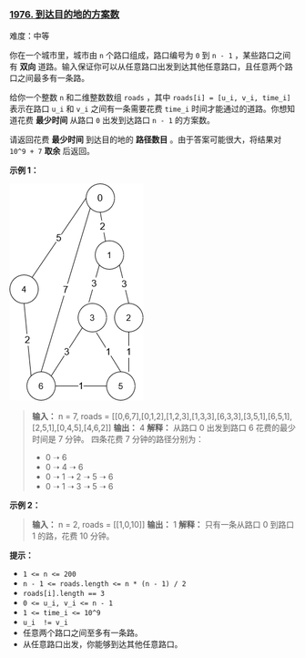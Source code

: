 ### [1976\. 到达目的地的方案数](https://leetcode.cn/problems/number-of-ways-to-arrive-at-destination/)

难度：中等

你在一个城市里，城市由 `n` 个路口组成，路口编号为 `0` 到 `n - 1` ，某些路口之间有 **双向** 道路。输入保证你可以从任意路口出发到达其他任意路口，且任意两个路口之间最多有一条路。

给你一个整数 `n` 和二维整数数组 `roads` ，其中 `roads[i] = [u_i, v_i, time_i]` 表示在路口 `u_i` 和 `v_i` 之间有一条需要花费 `time_i` 时间才能通过的道路。你想知道花费 **最少时间** 从路口 `0` 出发到达路口 `n - 1` 的方案数。

请返回花费 **最少时间** 到达目的地的 **路径数目** 。由于答案可能很大，将结果对 `10^9 + 7` **取余** 后返回。

**示例 1：**

![](./assets/img/Question1976.png)

> **输入：** n = 7, roads = \[[0,6,7],[0,1,2],[1,2,3],[1,3,3],[6,3,3],[3,5,1],[6,5,1],[2,5,1],[0,4,5],[4,6,2]]
> **输出：** 4
> **解释：** 从路口 0 出发到路口 6 花费的最少时间是 7 分钟。
> 四条花费 7 分钟的路径分别为：
>  
> - 0 ➝ 6
> - 0 ➝ 4 ➝ 6
> - 0 ➝ 1 ➝ 2 ➝ 5 ➝ 6
> - 0 ➝ 1 ➝ 3 ➝ 5 ➝ 6

**示例 2：**

> **输入：** n = 2, roads = \[[1,0,10]]
> **输出：** 1
> **解释：** 只有一条从路口 0 到路口 1 的路，花费 10 分钟。

**提示：**

- `1 <= n <= 200`
- `n - 1 <= roads.length <= n * (n - 1) / 2`
- `roads[i].length == 3`
- `0 <= u_i, v_i <= n - 1`
- `1 <= time_i <= 10^9`
- `u_i  != v_i`
- 任意两个路口之间至多有一条路。
- 从任意路口出发，你能够到达其他任意路口。
